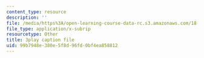 ```yaml
---
content_type: resource
description: ''
file: /media/https%3A/open-learning-course-data-rc.s3.amazonaws.com/18-03sc-differential-equations-fall-2011/99b7948e380e5f8d96fd0bf4ea858812_eyNm7XGJr4s.vtt
file_type: application/x-subrip
resourcetype: Other
title: 3play caption file
uid: 99b7948e-380e-5f8d-96fd-0bf4ea858812
---
```

